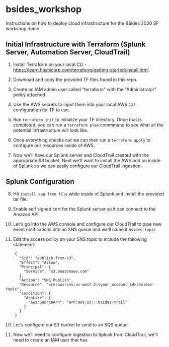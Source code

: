 # bsides_workshop
Instructions on how to deploy cloud infrastructure for the BSides 2020 SF workshop demo:

## Initial Infrastructure with Terraform (Splunk Server, Automation Server, CloudTrail)

1) Install Terraform on your local CLI - https://learn.hashicorp.com/terraform/getting-started/install.html. 

2) Download and copy the provided TF files found in this repo.

3) Create an IAM admin user called "terraform" with the "Administrator" policy attached.

4) Use the AWS secrets to input them into your local AWS CLI configuration for TF to use. 

5) Run ```terraform init``` to initialize your TF directory. Once that is completed, you can run a ```terraform plan``` commmand to see what all the potential infrastructure will look like.

6) Once everything checks out we can then run a ```terraform apply``` to configure our resources inside of AWS.

7) Now we'll have our Splunk server and CloudTrail created with the appropriate S3 bucket. Next we'll want to install the AWS add on inside of Splunk so we can easily configure our CloudTrail ingestion.

## Splunk Configuration 

8) Hit ```install app from file``` while inside of Splunk and install the provided tar file. 

9) Enable self signed cert for the Splunk server so it can connect to the Amazon API.

9) Let's go into the AWS console and configure our CloudTrail to pipe new event notifications into an SNS queue and we'll name it ```bsides-topic```

9) Edit the access policy on your SNS topic to include the following statement:
```
    {
      "Sid": "publish-from-s3",
      "Effect": "Allow",
      "Principal": {
        "Service": "s3.amazonaws.com"
      },
      "Action": "SNS:Publish",
      "Resource": "arn:aws:sns:us-west-2:<your_account_id>:bsides-topic",
      "Condition": {
        "ArnLike": {
          "aws:SourceArn": "arn:aws:s3:::bsides-trail"
        }
      }
    }
```

10) Let's configure our S3 bucket to send to an SQS queue 

9) Now we'll need to configure ingestion to Splunk from CloudTrail, we'll need to create an IAM user that has 
